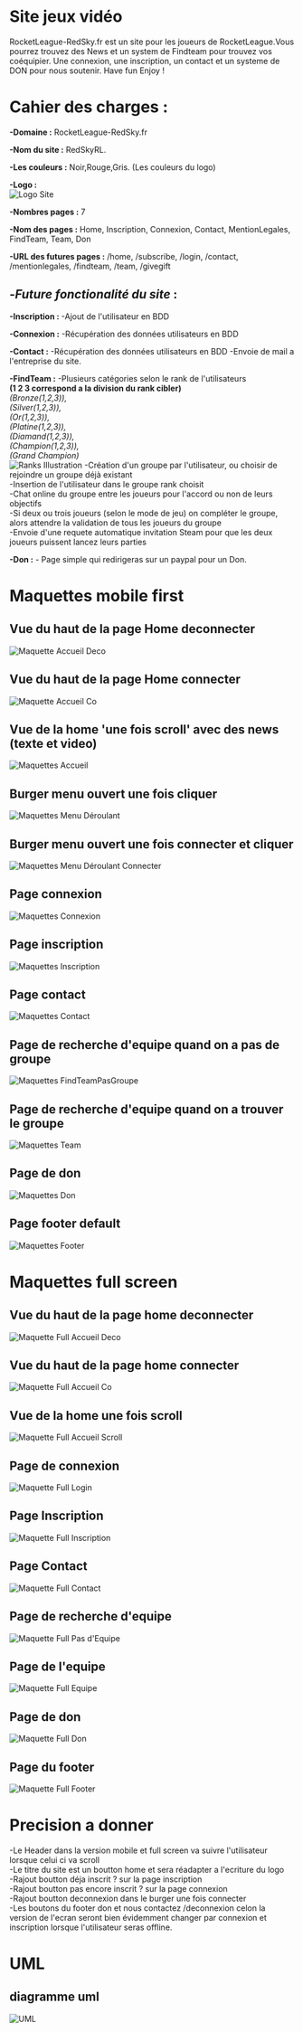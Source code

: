 # Site jeux vidéo

RocketLeague-RedSky.fr est un site pour les joueurs de RocketLeague.Vous pourrez trouvez des News et un system de 
Findteam pour trouvez vos coéquipier.
Une connexion, une inscription, un contact et un systeme de DON pour nous soutenir.
Have fun Enjoy !


# Cahier des charges :

**-Domaine :** RocketLeague-RedSky.fr

**-Nom du site :** RedSkyRL.

**-Les couleurs :** Noir,Rouge,Gris. (Les couleurs du logo)

**-Logo :** </br>
![Logo Site](www/public/assets/img/Logo.jpg)

**-Nombres pages :** 7

**-Nom des pages :** Home, Inscription, Connexion, Contact, MentionLegales, FindTeam, Team, Don

**-URL des futures pages :** /home, /subscribe, /login, /contact, /mentionlegales, /findteam, /team, /givegift

## **-*Future fonctionalité du site* :** 

**-Inscription :** -Ajout de l'utilisateur en BDD

**-Connexion :** -Récupération des données utilisateurs en BDD

**-Contact :** -Récupération des données utilisateurs en BDD
               -Envoie de mail a l'entreprise du site.

**-FindTeam :**  -Plusieurs catégories selon le rank de l'utilisateurs </br>
**(1 2 3 correspond a la division du rank cibler)** </br>
*(Bronze(1,2,3)),* </br>
*(Silver(1,2,3)),* </br>
*(Or(1,2,3)),* </br>
*(Platine(1,2,3)),* </br>
*(Diamand(1,2,3)),* </br>
*(Champion(1,2,3)),* </br>
*(Grand Champion)* </br>
![Ranks Illustration](www/public/assets/img/Ranks.jpg)
                -Création d'un groupe par l'utilisateur, ou choisir de rejoindre un groupe déjà existant </br>
                -Insertion de l'utilisateur dans le groupe rank choisit </br>
                -Chat online du groupe entre les joueurs pour l'accord ou non de leurs objectifs </br> 
                -Si deux ou trois joueurs (selon le mode de jeu) on compléter le groupe, alors attendre la validation de tous les joueurs du groupe </br>
                -Envoie d'une requete automatique invitation Steam pour que les deux joueurs puissent lancez leurs parties

**-Don :** - Page simple qui redirigeras sur un paypal pour un Don. 




# Maquettes mobile first
## Vue du haut de la page Home deconnecter
![Maquette Accueil Deco](www/public/assets/img/VueAccueilHautDeco.jpg)
## Vue du haut de la page Home connecter
![Maquette Accueil Co](www/public/assets/img/VueAccueilHautCo.jpg)
## Vue de la home 'une fois scroll' avec des news (texte et video)
![Maquettes Accueil](www/public/assets/img/News.jpg)
## Burger menu ouvert une fois cliquer
![Maquettes Menu Déroulant](www/public/assets/img/BurgerDeco.jpg)
## Burger menu ouvert une fois connecter et cliquer
![Maquettes Menu Déroulant Connecter](www/public/assets/img/Deroulantconnecter.jpg)
## Page connexion
![Maquettes Connexion](www/public/assets/img/connexion.jpg)
## Page inscription
![Maquettes Inscription](www/public/assets/img/inscription.jpg)
## Page contact
![Maquettes Contact](www/public/assets/img/Contact.jpg)
## Page de recherche d'equipe quand on a pas de groupe
![Maquettes FindTeamPasGroupe](www/public/assets/img/FindTeamPasGroupe.jpg)
## Page de recherche d'equipe quand on a trouver le groupe
![Maquettes Team](www/public/assets/img/FindTeamAvecGroupe.jpg)
## Page de don
![Maquettes Don](www/public/assets/img/Don.jpg)
## Page footer default
![Maquettes Footer](www/public/assets/img/footerDefault.jpg)</br>




# Maquettes full screen
## Vue du haut de la page home deconnecter
![Maquette Full Accueil Deco](www/public/assets/img/FullAccueilHautDeco.jpg)
## Vue du haut de la page home connecter
![Maquette Full Accueil Co](www/public/assets/img/FullAccueilHautCo.jpg)
## Vue de la home une fois scroll
![Maquette Full Accueil Scroll](www/public/assets/img/FullVueHomeScroll.jpg)
## Page de connexion
![Maquette Full Login](www/public/assets/img/FullLogin.jpg)
## Page Inscription
![Maquette Full Inscription](www/public/assets/img/FullInscription.jpg)
## Page Contact
![Maquette Full Contact](www/public/assets/img/FullContact.jpg)
## Page de recherche d'equipe
![Maquette Full Pas d'Equipe](www/public/assets/img/FullPasEquipe.jpg)
## Page de  l'equipe
![Maquette Full Equipe](www/public/assets/img/FullGroupe.jpg)
## Page de don
![Maquette Full Don](www/public/assets/img/FullDon.jpg)
## Page du footer
![Maquette Full Footer](www/public/assets/img/FullFooter.jpg)


# Precision a donner

-Le Header dans la version mobile et full screen va suivre l'utilisateur lorsque celui ci va scroll</br>
-Le titre du site est un boutton home et sera réadapter a l'ecriture du logo </br>
-Rajout boutton déja inscrit ? sur la page inscription</br>
-Rajout boutton pas encore inscrit ? sur la page connexion</br>
-Rajout boutton deconnexion dans le burger une fois connecter</br>
-Les boutons du footer don et nous contactez /deconnexion celon la version de l'ecran seront bien évidemment changer par connexion et inscription lorsque l'utilisateur seras offline.

# UML
## diagramme uml
![UML](www/public/assets/img/UML.jpg)